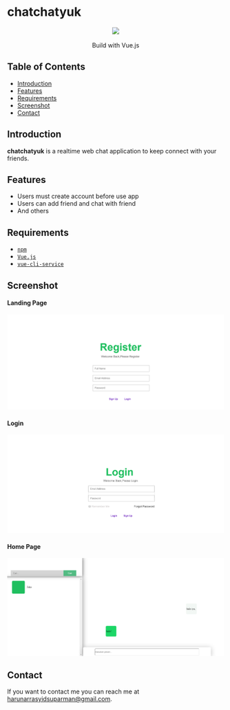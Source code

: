 <h1 align="left">chatchatyuk</h1>
<p align="center">
  <img height="100" src="https://vuejs.org/images/logo.png">
</p>
<p align="center">
  Build with Vue.js
</p>

## Table of Contents

- [Introduction](#introduction)
- [Features](#features)
- [Requirements](#requirements)
- [Screenshot](#screenshot)
- [Contact](#contact)

## Introduction
<b>chatchatyuk</b> is a realtime web chat application to keep connect with your friends.

## Features
* Users must create account before use app
* Users can add friend and chat with friend
* And others

## Requirements
* [`npm`](https://www.npmjs.com/get-npm)
* [`Vue.js`](https://vuejs.org/)
* [`vue-cli-service`](https://cli.vuejs.org/)

<section id="screenshoot">
	
## Screenshot
<div class="demo">
    <div class="items">
    	<h4 class="title-demo">Landing Page</h4>
	<img class="img-demo" src="https://github.com/haras94/chatchatyuk/blob/master/src/assets/ss%20web/2.PNG">   
    </div>
    <div class="items">
    	<h4 class="title-demo">Login</h4>
		<img class="img-demo" src="https://github.com/haras94/chatchatyuk/blob/master/src/assets/ss%20web/1.PNG">  
    </div>
    <div class="items">
    	<h4 class="title-demo">Home Page</h4>
		<img class="img-demo" src="https://github.com/haras94/chatchatyuk/blob/master/src/assets/ss%20web/3.PNG">  
    </div>
</div>
</section>

## Contact

If you want to contact me you can reach me at <harunarrasyidsuparman@gmail.com>.
